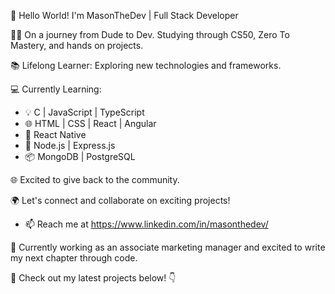 👋 Hello World! I'm MasonTheDev | Full Stack Developer

👨‍💻 On a journey from Dude to Dev. Studying through CS50, Zero To Mastery, and hands on projects.

📚 Lifelong Learner: Exploring new technologies and frameworks.

💻 Currently Learning:
   - 💡 C | JavaScript | TypeScript
   - 🌐 HTML | CSS | React | Angular
   - 📱 React Native
   - 🚀 Node.js | Express.js
   - 📦 MongoDB | PostgreSQL

🌐 Excited to give back to the community.

🌍 Let's connect and collaborate on exciting projects! 
   - 📫 Reach me at https://www.linkedin.com/in/masonthedev/

💼 Currently working as an associate marketing manager and excited to write my next chapter through code.

📝 Check out my latest projects below! 👇

<!---
masonthedev/masonthedev is a ✨ special ✨ repository because its `README.md` (this file) appears on your GitHub profile.
You can click the Preview link to take a look at your changes.
--->
